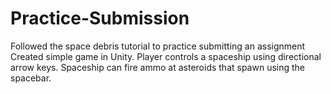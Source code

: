 # Practice-Submission
Followed the space debris tutorial to practice submitting an assignment
Created simple game in Unity.
Player controls a spaceship using directional arrow keys.
Spaceship can fire ammo at asteroids that spawn using the spacebar.
